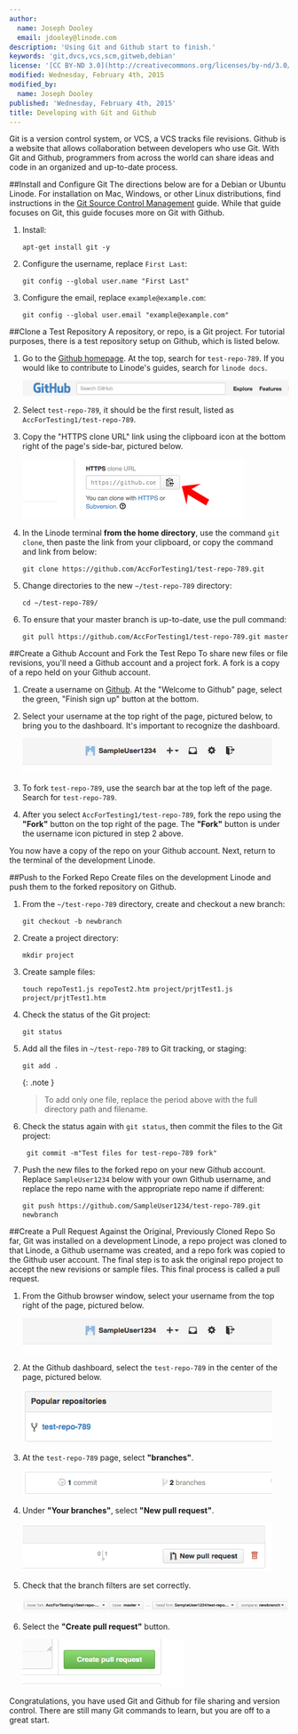```yaml
---
author:
  name: Joseph Dooley
  email: jdooley@linode.com
description: 'Using Git and Github start to finish.'
keywords: 'git,dvcs,vcs,scm,gitweb,debian'
license: '[CC BY-ND 3.0](http://creativecommons.org/licenses/by-nd/3.0/us/)'
modified: Wednesday, February 4th, 2015
modified_by:
  name: Joseph Dooley
published: 'Wednesday, February 4th, 2015'
title: Developing with Git and Github
---
```


Git is a version control system, or VCS, a VCS tracks file revisions. Github is a website that allows collaboration between developers who use Git. With Git and Github, programmers from across the world can share ideas and code in an organized and up-to-date process.

##Install and Configure Git
The directions below are for a Debian or Ubuntu Linode. For installation on Mac, Windows, or other Linux distributions, find instructions in the  [Git Source Control Management](/docs/applications/development/git-source-control-management#installing-git) guide. While that guide focuses on Git, this guide focuses more on Git with Github.

1.  Install:

        apt-get install git -y

2.  Configure the username, replace `First Last`:

        git config --global user.name "First Last" 
        
3.  Configure the email, replace `example@example.com`:
        
        git config --global user.email "example@example.com"

##Clone a Test Repository
A repository, or repo, is a Git project. For tutorial purposes, there is a test repository setup on Github, which is listed below.

1.  Go to the <a href="https://www.github.com" target="_blank">Github homepage</a>. At the top, search for `test-repo-789`. If you would like to contribute to Linode's guides, search for `linode docs`.

    [![Github homepage search.](/docs/assets/github-search.png)](/docs/assets/github-search.png)

2.  Select `test-repo-789`, it should be the first result, listed as `AccForTesting1/test-repo-789`.

3.  Copy the "HTTPS clone URL" link using the clipboard icon at the bottom right of the page's side-bar, pictured below. 

    [![Github clone clipboard.](/docs/assets/github-clone-arrow.png)](/docs/assets/github-clone-arrow.png)

4.  In the Linode terminal **from the home directory**, use the command `git clone`, then paste the link from your clipboard, or copy the command and link from below:

        git clone https://github.com/AccForTesting1/test-repo-789.git

5.  Change directories to the new `~/test-repo-789` directory:

        cd ~/test-repo-789/

5.  To ensure that your master branch is up-to-date, use the pull command:

        git pull https://github.com/AccForTesting1/test-repo-789.git master

##Create a Github Account and Fork the Test Repo
To share new files or file revisions, you'll need a Github account and a project fork. A fork is a copy of a repo held on your Github account. 

1.  Create a username on [Github](https://www.github.com). At the "Welcome to Github" page, select the green, "Finish sign up" button at the bottom. 

2.  Select your username at the top right of the page, pictured below, to bring you to the dashboard. It's important to recognize the dashboard.

    [![Github username icon.](/docs/assets/github-sampleuser.png)](/docs/assets/github-sampleuser.png)

3.  To fork `test-repo-789`, use the search bar at the top left of the page. Search for `test-repo-789`. 

4. After you select `AccForTesting1/test-repo-789`, fork the repo using the **"Fork"** button on the top right of the page. The **"Fork"** button is under the username icon pictured in step 2 above.

You now have a copy of the repo on your Github account. Next, return to the terminal of the development Linode. 

##Push to the Forked Repo
Create files on the development Linode and push them to the forked repository on Github.

1.  From the `~/test-repo-789` directory, create and checkout a new branch:

        git checkout -b newbranch 

2.  Create a project directory:
        
        mkdir project

3.  Create sample files:

        touch repoTest1.js repoTest2.htm project/prjtTest1.js project/prjtTest1.htm

4.  Check the status of the Git project:

        git status

5.  Add all the files in `~/test-repo-789` to Git tracking, or staging:

        git add . 

     {: .note }
    >
    > To add only one file, replace the period above with the full directory path and filename. 

6. Check the status again with `git status`, then commit the files to the Git project:

        git commit -m"Test files for test-repo-789 fork"

7.  Push the new files to the forked repo on your new Github account. Replace `SampleUser1234` below with your own Github username, and replace the repo name with the appropriate repo name if different:

        git push https://github.com/SampleUser1234/test-repo-789.git newbranch 

##Create a Pull Request Against the Original, Previously Cloned Repo
So far, Git was installed on a development Linode, a repo project was cloned to that Linode, a Github username was created, and a repo fork was copied to the Github user account. The final step is to ask the original repo project to accept the new revisions or sample files. This final process is called a pull request. 

1.  From the Github browser window, select your username from the top right of the page, pictured below. 

    [![Github username icon.](/docs/assets/github-sampleuser.png)](/docs/assets/github-sampleuser.png)

2.  At the Github dashboard, select the `test-repo-789` in the center of the page, pictured below. 

    [![Github popular repositories.](/docs/assets/github-popular-repositories.png)](/docs/assets/github-popular-repositories.png)

3.  At the `test-repo-789` page, select **"branches"**.

    [![Github branches.](/docs/assets/github-branches.png)](/docs/assets/github-branches.png)

4.  Under **"Your branches"**, select **"New pull request"**.

    [![Github branches.](/docs/assets/github-new-pull-request.png)](/docs/assets/github-new-pull-request.png)

5.  Check that the branch filters are set correctly. 
 
    [![Github branch filters.](/docs/assets/github-branch-filters.png)](/docs/assets/github-branch-filters.png)

6.  Select the **"Create pull request"** button. 
 
    [![Github branch filters.](/docs/assets/github-create-pull-request.png)](/docs/assets/github-create-pull-request.png)


Congratulations, you have used Git and Github for file sharing and version control. There are still many Git commands to learn, but you are off to a great start.




